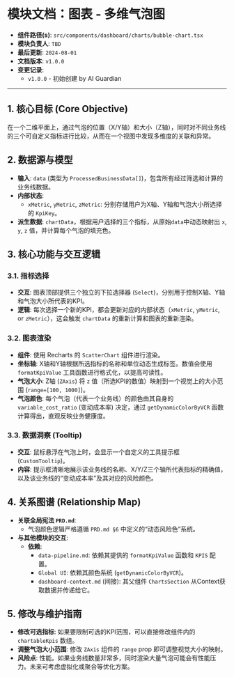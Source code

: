 
# 模块文档：图表 - 多维气泡图

- **组件路径(s)**: `src/components/dashboard/charts/bubble-chart.tsx`
- **模块负责人**: `TBD`
- **最后更新**: `2024-08-01`
- **文档版本**: `v1.0.0`
- **变更记录**:
  - `v1.0.0` - 初始创建 by AI Guardian

---

## 1. 核心目标 (Core Objective)
在一个二维平面上，通过气泡的位置（X/Y轴）和大小（Z轴），同时对不同业务线的三个可自定义指标进行比较，从而在一个视图中发现多维度的关联和异常。

## 2. 数据源与模型
- **输入**: `data` (类型为 `ProcessedBusinessData[]`)，包含所有经过筛选和计算的业务线数据。
- **内部状态**:
  - `xMetric`, `yMetric`, `zMetric`: 分别存储用户为X轴、Y轴和气泡大小所选择的 `KpiKey`。
- **派生数据**: `chartData`，根据用户选择的三个指标，从原始`data`中动态映射出 `x`, `y`, `z` 值，并计算每个气泡的填充色。

## 3. 核心功能与交互逻辑
### 3.1. 指标选择
- **交互**: 图表顶部提供三个独立的下拉选择器 (`Select`)，分别用于控制X轴、Y轴和气泡大小所代表的KPI。
- **逻辑**: 每次选择一个新的KPI，都会更新对应的内部状态（`xMetric`, `yMetric`, or `zMetric`），这会触发 `chartData` 的重新计算和图表的重新渲染。

### 3.2. 图表渲染
- **组件**: 使用 Recharts 的 `ScatterChart` 组件进行渲染。
- **坐标轴**: X轴和Y轴根据所选指标的名称和单位动态生成标签。数值会使用 `formatKpiValue` 工具函数进行格式化，以提高可读性。
- **气泡大小**: Z轴 (`ZAxis`) 将 `z` 值（所选KPI的数值）映射到一个视觉上的大小范围 (`range=[100, 1000]`)。
- **气泡颜色**: 每个气泡（代表一个业务线）的颜色由其自身的 `variable_cost_ratio` (变动成本率) 决定，通过 `getDynamicColorByVCR` 函数计算得出，直观反映业务健康度。

### 3.3. 数据洞察 (Tooltip)
- **交互**: 鼠标悬浮在气泡上时，会显示一个自定义的工具提示框 (`CustomTooltip`)。
- **内容**: 提示框清晰地展示该业务线的名称、X/Y/Z三个轴所代表指标的精确值，以及该业务线的“变动成本率”及其对应的风险颜色。

## 4. 关系图谱 (Relationship Map)
- **关联全局宪法 `PRD.md`**:
  - 气泡颜色逻辑严格遵循 `PRD.md §6` 中定义的“动态风险色”系统。
- **与其他模块的交互**:
  - **依赖**:
    - `data-pipeline.md`: 依赖其提供的 `formatKpiValue` 函数和 `KPIS` 配置。
    - `Global UI`: 依赖其颜色系统 (`getDynamicColorByVCR`)。
    - `dashboard-context.md` (间接): 其父组件 `ChartsSection` 从Context获取数据并传递给它。

## 5. 修改与维护指南
- **修改可选指标**: 如果要限制可选的KPI范围，可以直接修改组件内的 `chartableKpis` 数组。
- **调整气泡大小范围**: 修改 `ZAxis` 组件的 `range` prop 即可调整视觉大小的映射。
- **风险点**: 性能。如果业务线数量非常多，同时渲染大量气泡可能会有性能压力。未来可考虑虚拟化或聚合等优化方案。
